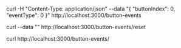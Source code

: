 curl -H "Content-Type: application/json" --data "{ \"buttonIndex\": 0, \"eventType\": 0 }" http://localhost:3000/button-events

curl --data "" http://localhost:3000/button-events/reset

curl http://localhost:3000/button-events/
